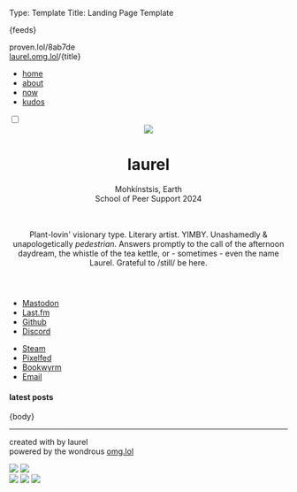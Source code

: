 Type: Template
Title: Landing Page Template

<!DOCTYPE html>
<html lang="en">
<head>
<title>laurel{separator}omg{separator}lol</title>
<meta charset="utf-8">
<meta name="viewport" content="width=device-width, initial-scale=1">
{feeds}
<style>
@import url('https://pvinis.github.io/iosevka-webfont/3.4.1/iosevka.css');
@import url('https://static.omg.lol/type/fontawesome-free/css/all.css');
@import url('https://static.omg.lol/type/font-md-io.css');
@import url('https://fonts.googleapis.com/css2?family=Lily+Script+One&display=swap');
    
:root {
    --text: #313244;
    --link: #B4BEFE;
    --link-u: #B4BEFE;
    --link-hov:  #74C7EC;
    --background: #D9E0EE;
    --background-alt: #181825;
    --base: #313244;
    --foreground: #D9E0EE;
    --accent: #B4BEFE;
    --accent2: #94E2D5;
    --accent3: #F5C2E7;
    --surface:  #313244;
    --faint: #707880;
    --transparent: #00000000;
    --label: #89DCEB;
    --gradient: linear-gradient(60deg, var(--blue), var(--sky), var(--teal));

    --rosewater: #F5E0DC;
    --flamingo: #F2CDCD;
    --pink: #F5C2E7;
    --mauve: #CBA6F7;
    --red: #F38BA8;
    --maroon: #EBA0AC;
    --peach: #FAB387;
    --yellow: #F9E2AF;
    --green: #A6E3A1;
    --teal: #94E2D5;
    --sky: #89DCEB;
    --sapphire: #74C7EC;
    --blue: #89B4FA;
    --lavender: #B4BEFE;
}

.dark-mode {
    --link: #B4BEFE;
    --link-u: #B4BEFE33;
    --link-hov: #74C7EC66;
    --base: #1e1e2e;
    --background: #24273a;
    --accent: #B4BEFE33;
    --accent2: #94E2D533;
    --accent3: #F5C2E733;
    --background-alt: #181825;
    --surface:  #313244;
    --foreground: #D9E0EE;
    --text: #CDD6F4;
    --subtext1: #BAC2DE;
    --faint: #707880;
    --transparent: #00000000;
    --label: #F9E2AF;
    --gradient: linear-gradient(60deg, var(--yellow), var(--pink), var(--peach));

    --rosewater: #F5E0DC;
    --flamingo: #F2CDCD;
    --pink: #F5C2E7;
    --mauve: #CBA6F7;
    --red: #F38BA8;
    --maroon: #EBA0AC;
    --peach: #FAB387;
    --yellow: #F9E2AF;
    --green: #A6E3A1;
    --teal: #94E2D5;
    --sky: #89DCEB;
    --sapphire: #74C7EC;
    --blue: #89B4FA;
    --lavender: #B4BEFE;
}

* {
	box-sizing: border-box;
    margin: 0;
}

body {
	font-size: 1.2em;
	color: var(--text);
	background: var(--background);
    font-family: 'Iosevka Web', monospace;
}

p, li {
    line-height: 1.5rem;
    margin-bottom: 1em;
}


/* Link Styles */
a {
    color: var(--text);
    text-decoration: underline;
    text-decoration-color: var(--link-u);
    text-decoration-thickness: 0.4rem;
    text-decoration-skip-ink: none;
    text-underline-offset: -0.20rem;
    transition: text-decoration 0.3s ease;
}

/* Hover Styles for Links */
a:hover {
    text-decoration-color: var(--link-hov);
}

.large {
    font-size: 3em;
}

.small {
    font-size: 0.8em;
}

.hide {
    display: none;
}

/* Top Bar Styles */
.top {
  position: sticky;
  top: 0;
  left: 0;
  margin: 0;
  width: 100%;
  height: 4.5rem;
  background-color: var(--base);
  z-index: 10000;
}

/* Weblog Title Styles */
.top .weblog-title-sm a {
  font-size: 1em;
  color: var(--accent);
  margin-left: 0.5rem;
  margin-top: 2rem;
  text-decoration-color: var(--transparent);
  font-family: 'Lily Script One';
}

/* Navigation Links Styles */
.top #navLinks {
  display: none;
  position: relative;
  padding-top: 2rem;
  max-width: 20%;
  background-color: var(--base);
  transition: all 0.5s ease-in-out;
}

.top #navLinks ul {
  list-style: none;
  padding: 0.5rem;
}

.top #navLinks ul li {
  margin-top: 0.5rem;
}

.top #navLinks ul li a {
  display: block;
  padding: 0.2rem;
  padding-left: 1rem;
  color: var(--link);
  text-decoration: none;
  cursor: pointer;
}

.top #navLinks ul li a:hover {
  background-color: var(--background-alt);
  transition: all 0.2s ease-in-out;
}

/* Navigation Icon Styles */
.top a.icon {
  position: absolute;
  left: 1.5rem;
  top: 2rem;
  font-size: 1.2em;
  color: var(--background);
  display: block;
  z-index: 10;
}

.top a.icon:hover,
.top a.icon:active {
  color: var(--accent);
}

/* Toggle Styles */
.toggle {
    width: 3rem;
    position: absolute;
    top: 0.8rem;
    right: 0.5rem;
}

/* Label Styles */
.label {
    width: 2rem;
    height: 1rem;
    border-radius: 30px;
    background: var(--gradient);
    position: absolute;
    cursor: pointer;
}

/* Label Before Styles */
.label:before,
.label:after {
    content: '';
    position: absolute;
    display: inline-block;
}

/* Checkbox Checked Styles */
#checkbox:checked ~ .ball {
    transform: translateX(1rem);
}

/* Checkbox Styles */
#checkbox {
    display: none;
}

/* Ball Styles */
.ball {
    width: 0.7rem;
    height: 0.7rem;
    background-color: var(--surface);
    position: absolute;
    border-radius: 50%;
    margin-top: 2px;
    margin-left: 3px;
    cursor: pointer;
    transition: all 250ms ease-in-out;
}


main {
    max-width: 30em !important;
    margin: auto;
}

.div-1 {
    padding: 1rem;
}

.connection {
    display: flex;
    flex-direction: row;
    align-items: center;
    justify-content: center;
    justify-items: center;
    gap: 5rem;
    width: 100%;
    margin: auto;
}

.list1 {
flex-grow:1;
}

.list2 {
  flex-grow: 1;
}

.connect {
    list-style: none;
}

.statuslol {
        font-size: 0.8em;
        color: var(--accent3);
        background-color: var(--transparent);
        padding: 0em !important;
        margin: 0em !important;
        display: inline !important;
        overflow-wrap: break-word !important;
    }
    .statuslol_content {
        color: var(--text) !important;
        font-size: 0.8em;
        display: inline !important;
    }
    .statuslol_content p {
        display: inline !important;
    }
    .statuslol_time {
        display: inline !important;
        padding: 0 !important;
        font-weight: 600;
    }
    .statuslol_time a::before {
        font-weight: normal;
    }
    .statuslol_time a {
        font-size: 0.8em;
        text-decoration-color: var(--link-u);
        border: 1px solid var(--accent);
        padding: 0.2rem;
    }
    .statuslol_time a:hover {
        text-decoration-color: var(--link-hov);
    }
    .statuslol_emoji_container {
        display: inline !important;
    }
    .statuslol_emoji {
        max-width: 1em;
        max-height: 1em;
    }

.recent-played {
    color: var(--text);
    font-size: 0.8em;
    width: 100%;
    padding: 0;
}
.recent-played-track {
    padding-left: -1rem;
}

.recent-played-track a {
    font-size: 0.8em;
    padding-left: 0.1rem;
    text-decoration: none;
}

/* Common Styles for Header and Main */
header,
main {
    max-width: 60em;
    margin: auto;
}

/* Header Specific Styles */
header {
    margin-top: 0;
    margin-bottom: 0;
}

/* Header Container Styles */
.head-div {
    margin-top: 2em;
    overflow: visible;
    max-height: 35em;
    margin: auto;
    background-color: var(--background);
    display: flex;
    gap: 0rem;
    padding-bottom: 2rem;
}

.weblog-title {
    font-size: 5em;
    text-shadow: 3px 1px 1px var(--base), 2px 2px 1px var(--yellow), 4px 2px 1px #f5eee6,
    3px 3px 1px var(--teal), 5px 3px 1px #f5eee600;
}

.title {
    flex-shrink: 2;
    margin-top: 2rem;
    margin-right: 2rem;
}

#location, #education {
    display: inline;
    padding: 0.5rem;
    background-color: var(--background);
}

.dark-mode #location, .dark-mode #education {
    background-color: var(--transparent);
}

/* Image Styles */
.head-img,
.dark-mode .head-img {
    opacity: 1;
    margin-left: 1rem;
    max-width: 80%;
}

/* Hover Styles for Image */
.head-img:hover,
.dark-mode .head-img:hover {
    opacity: 1;
}

.status, .last-fm {
    margin: 1rem;
    border: 1px dotted #444;
    padding: 1rem;
}
/* Footer Styles */
footer {
    background: var(--base);
    color: var(--foreground);
    margin-top: 1rem;
    padding: 1em;
    font-size: 90%;
    text-align: center;
    border-top: 1px solid var(--accent);
}

/* Footer Link Styles */
footer a {
    color: var(--link);
    font-weight: 700;
    text-decoration: none;
    transition: color 0.3s ease; /* Consolidated transition properties */
}

footer a:hover {
    color: var(--sky);
}

/* Button Container Styles */
footer .btns {
    margin: 0.5rem auto; /* Consolidated margin properties */
    max-width: 80%;
}


@media only screen and (max-width: 600px) {
    body {
        font-size: 1em;
    }
    .content {
        text-align: left;
        margin-left: 0.5rem;
        margin-right: 0.5rem;
        text-justify: newspaper;
        hyphens: manual;
        hyphenate-character: '-';
    }
    .head-div {
        flex-direction: column;
        justify-content: center;
        margin-bottom: 0;
        padding-bottom: 2rem;
        padding-left: 0.5rem;
        padding-right: 0.5rem;
        max-height: fit-content;
    }
    #location, #education {
        display: block;
    }
    .head-img, .dark-mode .head-img {
        max-width: 15em;
        flex-shrink: 1;
        height: auto;
        margin: auto;
    }
    .connection {
      flex-direction: row;
      gap: 0rem;
      padding: 0rem;
      width: 100%;
      margin: 0, auto;
      font-size: 0.9rem;
    }
    .title {
        margin-top: -10em;
        margin-left: 1rem;
        margin-bottom: 1rem;
        text-align: center;
    }
    .title-bar {
        display: none;
    }
    .weblog-title {
        text-align: center;
        margin-left: 0em;
    }
    .top {
        max-height: 2rem;
    }
    .top a.icon {
        top: 0.2rem;
        left: 1rem;
    }
    .top #navLinks {
        padding-top: 2rem;
        max-width: 100%;
    }
    .toggle {
        top: 0.5rem;
    }
}
</style>

<head>
<span class="hide">proven.lol/8ab7de</span>

<div class="top">
    <div class="title-bar">
      <span class="weblog-title-sm"><a href="/">laurel.omg.lol</a>/{title}</span>
    </div>  
      <div class="dropdown">
            <a href="javascript:void(0);" class="icon" onclick="dropDown()">
                <i class="fa fa-bars"></i>
              </a>
              <div class="dropdown">
            <div id="navLinks">
                <ul>
                <li><a href="/">home</a></li> 
                <li><a href="/about">about</a></li>
                <li><a href="/noww">now</a></li>
                <li><a href="/kudos">kudos</a></li>
            </ul>
            </div>
            </div>
          </div> 
          <div class="toggle">
            <div class="darkmode">
              <input type="checkbox" class="checkbox" id="checkbox">
              <label for="checkbox" class="label"></label>
                <div class="ball"></div>
              </label>
            </div>
          </div>

</div>
</head>

<body>
<header>
    <div class="head-div">
        <div class="head-img">
    <img class="head-img" src="https://2ell.b-cdn.net/2ell2dark.png">
</div>
<div class="title">
	<h1 class="weblog-title">laurel</h1>  
    <div id="location" class="small"><i class="fa-solid fa-location-dot"></i> Mohkínstsis, Earth</div>
    <div id="education" class="small"><i class="fa-solid fa-graduation-cap"></i>
        School of Peer Support 2024</div>
    <br><br>
        <p class="small"><i class="fa-solid fa-seedling"></i> Plant-lovin' visionary type. Literary artist. YIMBY.  Unashamedly & unapologetically <i>pedestrian</i>. Answers promptly to the call of the afternoon daydream, the whistle of the tea kettle, or - sometimes - even the name Laurel. Grateful to /still/ be here. <i class="fa-regular fa-face-smile-beam"></i></p>
    </div>
</div>
</header>
<main>
    <div class="connection">
        <div class="list1">
              <ul class="connect">
                <li>
                  <i class="fa-brands fa-mastodon"></i> <a rel="me" href="https://social.lol/@laurel">Mastodon</a>
                </li>
                <li>
                  <i class="fa-brands fa-lastfm"></i> <a rel="me" href="https://www.last.fm/user/laurel___">Last.fm</a>
                </li>
                <li>
                  <i class="fa-brands fa-github-alt"></i> <a href="https://github.com/2ell">Github</a>
                </li>
                <li>
                  <i class="fa-brands fa-discord"></i> <a rel="me" href="https://discordapp.com/users/susurrance">Discord</a>
                </li>
                </ul>
              </div>
                <div class="list2"><ul class="connect">
                <li>
                  <i class="fa-brands fa-steam"></i> <a rel="me" href="https://steamcommunity.com/id/2tongued/">Steam</a>
                </li>
                <li>
                  <i class="fa-solid fa-camera"></i> <a rel="me" href="https://pixey.org/i/portfolio/laurel">Pixelfed</a>
                </li>
                <li>
                  <i class="fa-solid fa-book"></i> <a href="https://bookrastinating.com/user/laurel"> Bookwyrm</a>
                </li>
                <li>
                  <i class="fa-solid fa-envelope"></i> <a rel="me" href="mailto:laurel@omg.lol">Email</a>
                </li>
              </ul></div>
            </div>
    <div class="status">
        <script src="https://status.lol/laurel.js?time&link"></script>
    </div>    
        <div class="last-fm">
            <script src="https://recentfm.rknight.me/now.js?u=laurel___"></script>
            </div>

<div class="div-1">
<h4 style="font-family: var(--heading);">latest posts</h4>
{body}
<hr>
</div>
</main>


<footer>
    <p>created with <i class="fas fa-heart" style="color: var(--pink);""></i> by laurel
        <br>
    <i class="fas fas fa-bolt" style="color: var(--yellow);"></i> powered by the wondrous <a href="https://omg.lol">omg.lol</a> <i class="fas fas fa-bolt" style="color: var(--yellow);"></i></p>
<div class="btns">
    <a href="https://ko-fi.com/s/4662b19f61"><img src="https://2ell.b-cdn.net/MadeByAHuman_08.png"></a> <a href="https://ko-fi.com/s/4662b19f61"><img src="https://2ell.b-cdn.net/NeverByAi_04.png"></a><br>
<img src="https://2ell.b-cdn.net/interoperability-pledge-an.gif"> <a href="https://archlinux.org/"><img src="https://2ell.b-cdn.net/arch-btn1.png"></a> <img src="https://2ell.b-cdn.net/furby.gif">
</div>
</footer>



<script>
function dropDown() {
    var x = document.getElementById("navLinks");
    if (x.style.display === "block") {
      x.style.display = "none";
    } else {
      x.style.display = "block";
    }
  } 

const checkbox =document.getElementById('checkbox')

checkbox.addEventListener('click',checkMode)

                      function checkMode() {
                            if (localStorage.getItem('isDarkMode')=='true'){
                                localStorage.setItem('isDarkMode', false)} 
                                else 
                                {localStorage.setItem('isDarkMode', true)}
                                toggle();
                        };

                        function toggle(){
                            if (localStorage.getItem('isDarkMode')=='true'){
                            
                                document.body.classList.add('dark-mode');
                        }
                        if (localStorage.getItem('isDarkMode') === 'false'){
                                
                            document.body.classList.remove('dark-mode');
                            };
                        }
                        toggle()
</script>
</body>
</html>
